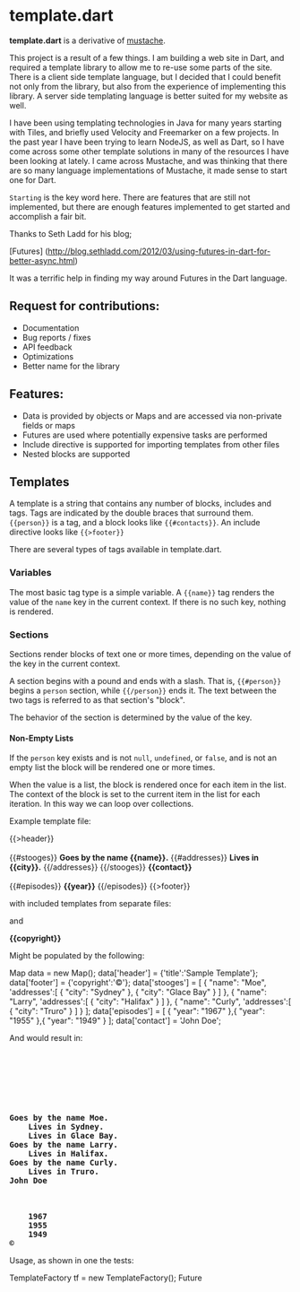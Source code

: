 template.dart
=============

**template.dart** is a derivative of [mustache](http://mustache.github.com/).

This project is a result of a few things. I am building a web site in Dart, and required a template
library to allow me to re-use some parts of the site. There is a client side template language, but 
I decided that I could benefit not only from the library, but also from the experience of 
implementing this library. A server side templating language is better suited for my website as well.

I have been using templating technologies in Java for many years starting with Tiles, and briefly
used Velocity and Freemarker on a few projects. In the past year I have been trying to learn NodeJS, 
as well as Dart, so I have come across some other template solutions in many of the resources I
have been looking at lately. I came across Mustache, and was thinking that there are so many language
implementations of Mustache, it made sense to start one for Dart.

`Starting` is the key word here. There are features that are still not implemented, but there are enough
features implemented to get started and accomplish a fair bit.

Thanks to Seth Ladd for his blog;

[Futures] (http://blog.sethladd.com/2012/03/using-futures-in-dart-for-better-async.html)

It was a terrific help in finding my way around Futures in the Dart language.

## Request for contributions:

- Documentation
- Bug reports / fixes
- API feedback
- Optimizations
- Better name for the library

## Features:

- Data is provided by objects or Maps and are accessed via non-private fields or maps
- Futures are used where potentially expensive tasks are performed 
- Include directive is supported for importing templates from other files
- Nested blocks are supported

## Templates

A template is a string that contains
any number of blocks, includes and tags. Tags are indicated by the double braces that
surround them. `{{person}}` is a tag, and a block looks like `{{#contacts}}`. An include 
directive looks like `{{>footer}}`

There are several types of tags available in template.dart.

### Variables

The most basic tag type is a simple variable. A `{{name}}` tag renders the value
of the `name` key in the current context. If there is no such key, nothing is
rendered.

### Sections

Sections render blocks of text one or more times, depending on the value of the
key in the current context.

A section begins with a pound and ends with a slash. That is, `{{#person}}`
begins a `person` section, while `{{/person}}` ends it. The text between the two
tags is referred to as that section's "block".

The behavior of the section is determined by the value of the key.

#### Non-Empty Lists

If the `person` key exists and is not `null`, `undefined`, or `false`, and is
not an empty list the block will be rendered one or more times.

When the value is a list, the block is rendered once for each item in the list.
The context of the block is set to the current item in the list for each
iteration. In this way we can loop over collections.


Example template file:

  <html>
  {{>header}}
  <br></br>
  {{#stooges}}
  <b>Goes by the name {{name}}.</b>
    {{#addresses}}
    <b>Lives in {{city}}.</b>
    {{/addresses}}
  {{/stooges}}
  <b>{{contact}}</b>
  <br></br>
  {{#episodes}}
    <b>{{year}}</b>
  {{/episodes}}
  {{>footer}}

with included templates from separate files:

  <head>
    <title>{{title}}</title>
  </head>

and

  <b>{{copyright}}</b>

Might be populated by the following:

  Map data = new Map();
  data['header'] = {'title':'Sample Template'};
  data['footer'] = {'copyright':'&copy;'};
  data['stooges'] = [ { "name": "Moe", 'addresses':[ { "city": "Sydney" }, { "city": "Glace Bay" } ] },
                      { "name": "Larry", 'addresses':[ { "city": "Halifax" } ] },
                      { "name": "Curly", 'addresses':[ { "city": "Truro" } ] } ];
  data['episodes'] = [ { "year": "1967" },{ "year": "1955" },{ "year": "1949" } ];
  data['contact'] = 'John Doe';

And would result in:
<pre>
<html>
<head>
  <title>Sample Template</title>
</head>
<br></br>
<b>Goes by the name Moe.</b>
    <b>Lives in Sydney.</b>
    <b>Lives in Glace Bay.</b>
<b>Goes by the name Larry.</b>
    <b>Lives in Halifax.</b>
<b>Goes by the name Curly.</b>
    <b>Lives in Truro.</b>
<b>John Doe</b>
<br></br>
    <b>1967</b>
    <b>1955</b>
    <b>1949</b>
<b>&copy;</b>
</pre>
Usage, as shown in one the tests:

  TemplateFactory tf = new TemplateFactory();
  Future<Template> futureTemplate = tf.compile('views/index.template');
  futureTemplate.handleException(onException(exception){
    print('error occurred while processing!');
  });
  futureTemplate.chain((Template template) => template.render(data))
    .then((String returnedString){
      //process returned string
    });

Things to do:

- Lots of refactoring to do
- Performance testing 
- Implement other features from Mustache, as well as some other relevant template languages today
- More complete documentation
- Better and more complete examples
- Add support for [Log4Dart] (https://github.com/Qalqo/log4dart)
- Add more documentation on using [JsonObject] (https://github.com/chrisbu/dartwatch-JsonObject) 
